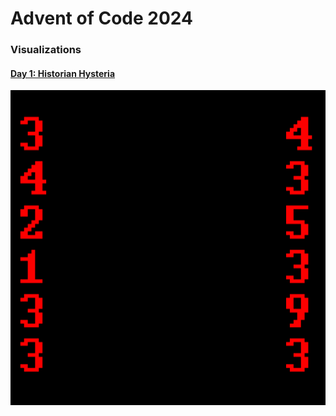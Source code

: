 # Advent of Code 2024

### Visualizations

#### [Day 1: Historian Hysteria](01-historian-hysteria)
![day 1 visualization](01-historian-hysteria/out.gif)

